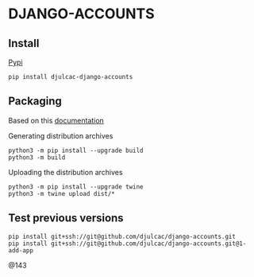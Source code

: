 # DJANGO-ACCOUNTS

## Install

<a href="https://pypi.org/project/djulcac-django-accounts/" target="_blank">Pypi</a>


    pip install djulcac-django-accounts


## Packaging

Based on this [documentation](https://packaging.python.org/en/latest/tutorials/packaging-projects/)


Generating distribution archives

    python3 -m pip install --upgrade build
    python3 -m build

Uploading the distribution archives

    python3 -m pip install --upgrade twine
    python3 -m twine upload dist/*


## Test previous versions

    pip install git+ssh://git@github.com/djulcac/django-accounts.git
    pip install git+ssh://git@github.com/djulcac/django-accounts.git@1-add-app


@143

